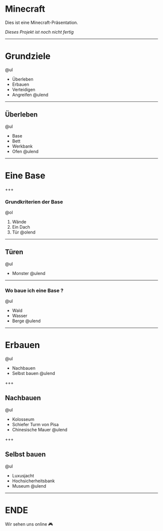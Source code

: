 # Minecraft

Dies ist eine Minecraft-Präsentation.

_Dieses Projekt ist noch nicht fertig_

---

# Grundziele

@ul
- Überleben
- Erbauen
- Verteidigen
- Angreifen
@ulend

---

## Überleben

@ul
- Base
- Bett
- Werkbank
- Ofen
@ulend

---

# Eine Base

+++

### Grundkriterien der Base

@ol
1. Wände 
1. Ein Dach 
1. Tür
@olend

---

## Türen

@ul
- Monster 
@ulend

---

### Wo baue ich eine Base ?

@ul
- Wald
- Wasser
- Berge
@ulend

---

# Erbauen

@ul
- Nachbauen
- Selbst bauen
@ulend

+++

## Nachbauen

@ul
- Kolosseum
- Schiefer Turm von Pisa
- Chinesische Mauer
@ulend

+++

## Selbst bauen

@ul
- Luxusjacht
- Hochsicherheitsbank
- Museum
@ulend

---

# ENDE

Wir sehen uns online 🎮
